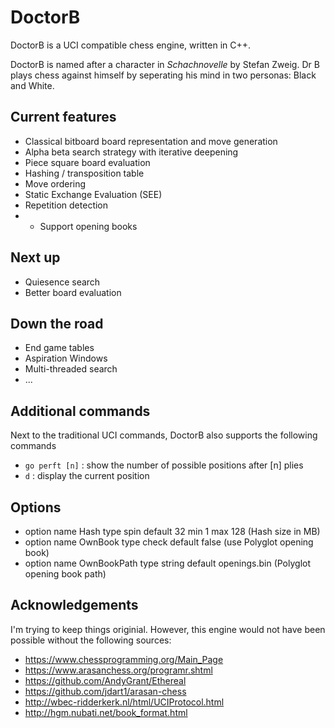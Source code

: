 # DoctorB

DoctorB is a UCI compatible chess engine, written in C++.

DoctorB is named after a character in *Schachnovelle* by Stefan Zweig. Dr B plays chess against himself by seperating his mind in two personas: Black and White.

## Current features
* Classical bitboard board representation and move generation
* Alpha beta search strategy with iterative deepening
* Piece square board evaluation
* Hashing / transposition table
* Move ordering
* Static Exchange Evaluation (SEE)
* Repetition detection
* * Support opening books

## Next up
* Quiesence search
* Better board evaluation

## Down the road
* End game tables
* Aspiration Windows
* Multi-threaded search
* ...

## Additional commands
Next to the traditional UCI commands, DoctorB also supports the following commands
* `go perft [n]` : show the number of possible positions after [n] plies
* `d` : display the current position

## Options
* option name Hash type spin default 32 min 1 max 128 (Hash size in MB)
* option name OwnBook type check default false (use Polyglot opening book)
* option name OwnBookPath type string default openings.bin (Polyglot opening book path)

## Acknowledgements
I'm trying to keep things originial. However, this engine would not have been possible without the following sources:
* https://www.chessprogramming.org/Main_Page
* https://www.arasanchess.org/programr.shtml
* https://github.com/AndyGrant/Ethereal
* https://github.com/jdart1/arasan-chess
* http://wbec-ridderkerk.nl/html/UCIProtocol.html
* http://hgm.nubati.net/book_format.html


